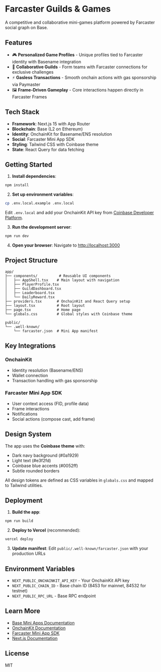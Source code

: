 # Farcaster Guilds & Games

A competitive and collaborative mini-games platform powered by Farcaster social graph on Base.

## Features

- 🎮 **Personalized Game Profiles** - Unique profiles tied to Farcaster identity with Basename integration
- 👥 **Collaborative Guilds** - Form teams with Farcaster connections for exclusive challenges
- ⚡ **Gasless Transactions** - Smooth onchain actions with gas sponsorship via Paymaster
- 🖼️ **Frame-Driven Gameplay** - Core interactions happen directly in Farcaster Frames

## Tech Stack

- **Framework**: Next.js 15 with App Router
- **Blockchain**: Base (L2 on Ethereum)
- **Identity**: OnchainKit for Basename/ENS resolution
- **Social**: Farcaster Mini App SDK
- **Styling**: Tailwind CSS with Coinbase theme
- **State**: React Query for data fetching

## Getting Started

1. **Install dependencies**:
```bash
npm install
```

2. **Set up environment variables**:
```bash
cp .env.local.example .env.local
```

Edit `.env.local` and add your OnchainKit API key from [Coinbase Developer Platform](https://portal.cdp.coinbase.com/).

3. **Run the development server**:
```bash
npm run dev
```

4. **Open your browser**:
Navigate to [http://localhost:3000](http://localhost:3000)

## Project Structure

```
app/
├── components/          # Reusable UI components
│   ├── AppShell.tsx    # Main layout with navigation
│   ├── PlayerProfile.tsx
│   ├── GuildDashboard.tsx
│   ├── Leaderboard.tsx
│   └── DailyReward.tsx
├── providers.tsx       # OnchainKit and React Query setup
├── layout.tsx          # Root layout
├── page.tsx            # Home page
└── globals.css         # Global styles with Coinbase theme

public/
└── .well-known/
    └── farcaster.json  # Mini App manifest
```

## Key Integrations

### OnchainKit
- Identity resolution (Basename/ENS)
- Wallet connection
- Transaction handling with gas sponsorship

### Farcaster Mini App SDK
- User context access (FID, profile data)
- Frame interactions
- Notifications
- Social actions (compose cast, add frame)

## Design System

The app uses the **Coinbase theme** with:
- Dark navy background (#0a1929)
- Light text (#e3f2fd)
- Coinbase blue accents (#0052ff)
- Subtle rounded borders

All design tokens are defined as CSS variables in `globals.css` and mapped to Tailwind utilities.

## Deployment

1. **Build the app**:
```bash
npm run build
```

2. **Deploy to Vercel** (recommended):
```bash
vercel deploy
```

3. **Update manifest**: Edit `public/.well-known/farcaster.json` with your production URLs

## Environment Variables

- `NEXT_PUBLIC_ONCHAINKIT_API_KEY` - Your OnchainKit API key
- `NEXT_PUBLIC_CHAIN_ID` - Base chain ID (8453 for mainnet, 84532 for testnet)
- `NEXT_PUBLIC_RPC_URL` - Base RPC endpoint

## Learn More

- [Base Mini Apps Documentation](https://docs.base.org/mini-apps/)
- [OnchainKit Documentation](https://onchainkit.xyz)
- [Farcaster Mini App SDK](https://miniapps.farcaster.xyz/docs/getting-started)
- [Next.js Documentation](https://nextjs.org/docs)

## License

MIT
